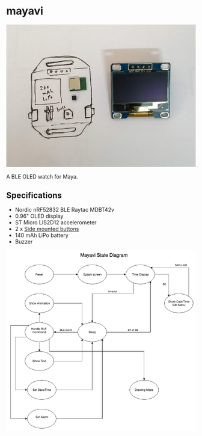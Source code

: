 # mayavi

![Mayavi concept](mayavi-concept.jpg)

A BLE OLED watch for Maya.

## Specifications

- Nordic nRF52832 BLE Raytac MDBT42v
- 0.96" OLED display
- ST Micro LIS2D12 accelerometer
- 2 x [Side mounted buttons][1]
- 140 mAh LiPo battery
- Buzzer

![Mayavi concept](mayavi-state-diagram.png)


[1]: https://www.sunrom.com/p/tactile-switch-smd-3x6mm-side-press


